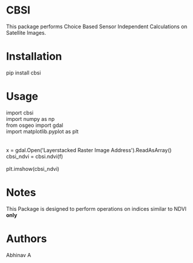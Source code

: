 # CBSI

This package performs Choice Based Sensor Independent Calculations on Satellite Images.

# Installation

pip install cbsi

# Usage

import cbsi <br/>
import numpy as np <br/>
from osgeo import gdal <br/>
import matplotlib.pyplot as plt <br/>
<br/>
<br/>
x = gdal.Open('Layerstacked Raster Image Address').ReadAsArray()<br/>
cbsi_ndvi = cbsi.ndvi(f)<br/>
<br/>
plt.imshow(cbsi_ndvi)

# Notes

This Package is designed to perform operations on indices similar to NDVI <b>only</b>

# Authors

Abhinav A
